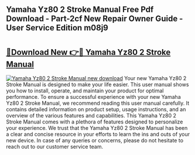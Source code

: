 ## Yamaha Yz80 2 Stroke Manual Free Pdf Download - Part-2cf New Repair Owner Guide - User Service Edition m08j9

# <h2><a href="http://bc64319.oget.top/?id=Yamaha+Yz80+2+Stroke+Manual">🔗Download New 👉🔴 Yamaha Yz80 2 Stroke Manual</a></h2>

[![Yamaha Yz80 2 Stroke Manual new download](https://i.imgur.com/5g1atiW.png)](http://bc64319.oget.top/?id=Yamaha+Yz80+2+Stroke+Manual)
Your new Yamaha Yz80 2 Stroke Manual is designed to make your life easier. This user manual shows you how to install, operate, and maintain your product for optimal performance. To ensure a successful experience with your new Yamaha Yz80 2 Stroke Manual, we recommend reading this user manual carefully. It contains detailed information on product setup, usage instructions, and an overview of the various features and capabilities. This Yamaha Yz80 2 Stroke Manual comes with a plethora of features designed to personalize your experience. We trust that the Yamaha Yz80 2 Stroke Manual has been a clear and concise resource in your efforts to learn the ins and outs of your new device. In case of any queries or concerns, please do not hesitate to reach out to our customer service team.
